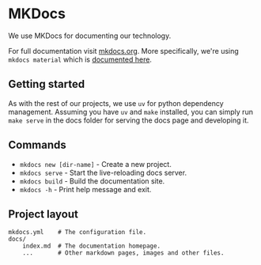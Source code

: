 
# MKDocs

We use MKDocs for documenting our technology.

For full documentation visit [mkdocs.org](https://www.mkdocs.org). More specifically, we're using `mkdocs material` which is [documented here](https://squidfunk.github.io/mkdocs-material/).

## Getting started

As with the rest of our projects, we use `uv` for python dependency management. Assuming you have `uv` and `make` installed, you can simply run `make serve` in the docs folder for serving the docs page and developing it.

## Commands

* `mkdocs new [dir-name]` - Create a new project.
* `mkdocs serve` - Start the live-reloading docs server.
* `mkdocs build` - Build the documentation site.
* `mkdocs -h` - Print help message and exit.

## Project layout

    mkdocs.yml    # The configuration file.
    docs/
        index.md  # The documentation homepage.
        ...       # Other markdown pages, images and other files.
